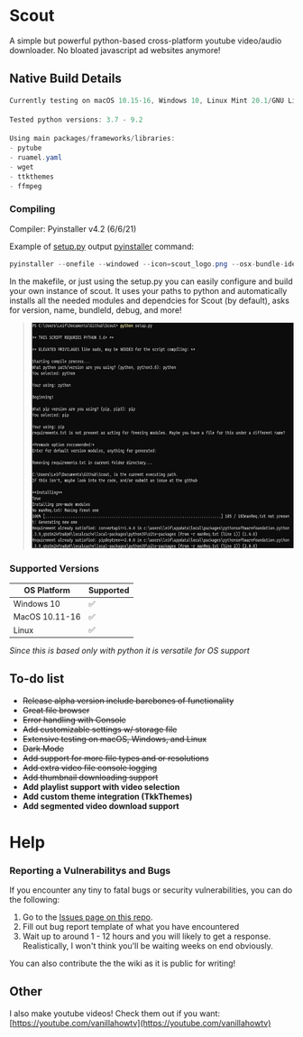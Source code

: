# Scout

A simple but powerful python-based cross-platform youtube video/audio downloader.
No bloated javascript ad websites anymore!



## Native Build Details
```cs
Currently testing on macOS 10.15-16, Windows 10, Linux Mint 20.1/GNU Linux

Tested python versions: 3.7 - 9.2

Using main packages/frameworks/libraries:
- pytube
- ruamel.yaml
- wget
- ttkthemes
- ffmpeg
```
### Compiling
Compiler: Pyinstaller v4.2 (6/6/21)

Example of [setup.py](https://github.com/leifadev/scout/blob/main/setup.py) output [pyinstaller](https://www.pyinstaller.org/) command:
```cs
pyinstaller --onefile --windowed --icon=scout_logo.png --osx-bundle-identifier="com.leifadev.scout" -n="Scout" scout.py
```
In the makefile, or just using the setup.py you can easily configure and build your own instance of scout. It uses your paths to python and automatically installs all the needed modules and dependcies for Scout (by default), asks for version, name, bundleId, debug, and more!


> <img src="https://github.com/leifadev/scout/blob/main/doc/images/compile%20example.png" alt="Example" height="400" width="600"/>

### Supported Versions

| OS Platform | Supported   |
| ------- | ------------------|
| Windows 10 | :white_check_mark:|
| MacOS 10.11-16 | :white_check_mark: |
| Linux   | :white_check_mark: |

*Since this is based only with python it is versatile for OS support*

 ## To-do list
- ~~Release alpha version include barebones of functionality~~
- ~~Great file browser~~
- ~~Error handling with Console~~
- ~~Add customizable settings w/ storage file~~
- ~~Extensive testing on macOS, Windows, and Linux~~
- ~~Dark Mode~~
- ~~Add support for more file types and or resolutions~~
- ~~Add extra video file console logging~~
- ~~Add thumbnail downloading  support~~
- **Add playlist support with video selection**
- **Add custom theme integration (TkkThemes)**
- **Add segmented video download support**

# Help

### Reporting a Vulnerabilitys and Bugs

If you encounter any tiny to fatal bugs or security vulnerabilities, you can do the following:

1. Go to the [Issues page on this repo](https://github.com/leifadev/scout/issues).
2. Fill out bug report template of what you have encountered
3. Wait up to around 1 - 12 hours and you will likely to get a response. Realistically, I won't think you'll be waiting weeks on end obviously.

You can also contribute the the wiki as it is public for writing!

## Other
I also make youtube videos! Check them out if you want:
[https://youtube.com/vanillahowtv](https://youtube.com/vanillahowtv)
